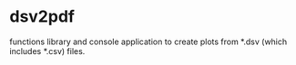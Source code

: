 # dsv2pdf
functions library and console application to create plots from *.dsv (which includes *.csv) files.
